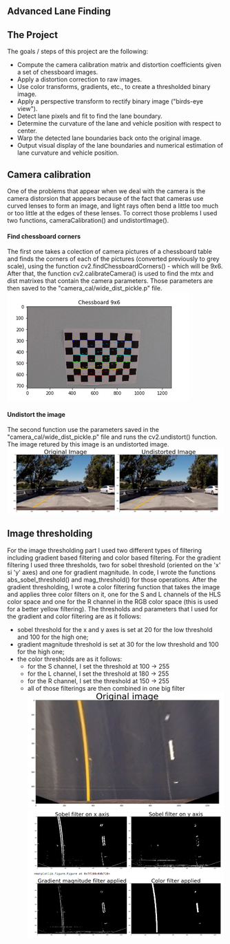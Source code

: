 ## Advanced Lane Finding

The Project
---

The goals / steps of this project are the following:

* Compute the camera calibration matrix and distortion coefficients given a set of chessboard images.
* Apply a distortion correction to raw images.
* Use color transforms, gradients, etc., to create a thresholded binary image.
* Apply a perspective transform to rectify binary image ("birds-eye view").
* Detect lane pixels and fit to find the lane boundary.
* Determine the curvature of the lane and vehicle position with respect to center.
* Warp the detected lane boundaries back onto the original image.
* Output visual display of the lane boundaries and numerical estimation of lane curvature and vehicle position.



## Camera calibration

One of the problems that appear when we deal with the camera is the camera distorsion that appears because of the fact that cameras use curved lenses to form an image, and light rays often bend a little too much or too little at the edges of these lenses. 
To correct those problems I used two functions, cameraCalibration() and undistortImage().

#### Find chessboard corners
The first one takes a colection of camera pictures of a chessboard table and finds the corners of each of the pictures (converted previously to grey scale), using the function cv2.findChessboardCorners() - which will be 9x6. After that, the function cv2.calibrateCamera() is used to find the mtx and dist matrixes that contain the camera parameters.
Those parameters are then saved to the "camera_cal/wide_dist_pickle.p" file.
![png](readme_images/chessboard_corners.png)

#### Undistort the image
The second function use the parameters saved in the "camera_cal/wide_dist_pickle.p" file and runs the cv2.undistort() function.
The image retured by this image is an undistorted image.
![png](readme_images/undistort.png)



## Image thresholding

For the image thresholding part I used two different types of filtering including gradient based filtering and color based filtering. 
For the gradient filtering I used three thresholds, two for sobel threshold (oriented on the 'x' si 'y' axes) and one for gradient magnitude. In code, I wrote the functions abs_sobel_threshold() and mag_threshold() for those operations.
After the gradient thresholding, I wrote a color filtering function that takes the image and applies three color filters on it, one for the S and L channels of the HLS color space and one for the R channel in the RGB color space (this is used for a better yellow filtering).
The thresholds and parameters that I used for the gradient and color filtering are as it follows:
- sobel threshold for the x and y axes is set at 20 for the low threshold and 100 for the high one;
- gradient magnitude threshold is set at 30 for the low threshold and 100 for the high one;
- the color thresholds are as it follows:
    - for the S channel, I set the threshold at 100 -> 255
    - for the L channel, I set the threshold at 180 -> 255
    - for the R channel, I set the threshold at 150 -> 255
    - all of those filterings are then combined in one big filter
![png](readme_images/original_warped_image.png)
![png](readme_images/thresholding.png)





